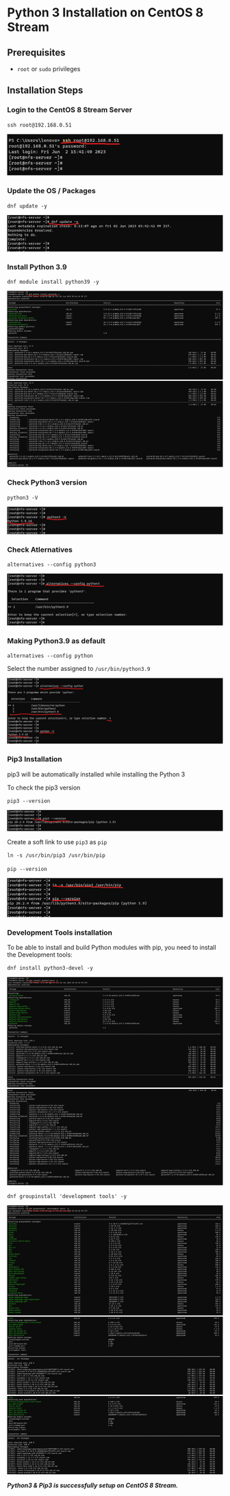# Python 3 Installation on CentOS 8 Stream

## Prerequisites
* `root` or `sudo` privileges

## Installation Steps

### Login to the CentOS 8 Stream Server

```
ssh root@192.168.0.51
```

<img src="Screenshots/Python3SetUp/1Login.jpg">

### Update the OS / Packages

```
dnf update -y
```

<img src="Screenshots/Python3SetUp/2DnfUpdate.jpg">

### Install Python 3.9

```
dnf module install python39 -y
```

<img src="Screenshots/Python3SetUp/3InstallPython.jpg">

<img src="Screenshots/Python3SetUp/4InstallPython.jpg">

### Check Python3 version

```
python3 -V
```

<img src="Screenshots/Python3SetUp/5PythonVersion.jpg">

### Check Atlernatives 

```
alternatives --config python3
```

<img src="Screenshots/Python3SetUp/6Alternatives.jpg">

### Making Python3.9 as default

```
alternatives --config python
```

Select the number assigned to `/usr/bin/python3.9`

<img src="Screenshots/Python3SetUp/6Python3AsDefault.jpg">

### Pip3 Installation

pip3 will be automatically installed while installing the Python 3

To check the pip3 version

```
pip3 --version
```

<img src="Screenshots/Python3SetUp/7Pip3Version.jpg">

Create a soft link to use `pip3` as `pip`

```
ln -s /usr/bin/pip3 /usr/bin/pip

pip --version
```

<img src="Screenshots/Python3SetUp/7Pip3SoftLink.jpg">

### Development Tools installation

To be able to install and build Python modules with pip, you need to install the Development tools:

```
dnf install python3-devel -y
```

<img src="Screenshots/Python3SetUp/8DevToolsInstallation.jpg">
<img src="Screenshots/Python3SetUp/9DevToolsInstallation.jpg">

```
dnf groupinstall 'development tools' -y 
```

<img src="Screenshots/Python3SetUp/10DevToolsInstallation.jpg">
<img src="Screenshots/Python3SetUp/11DevToolsInstallation.jpg">
<img src="Screenshots/Python3SetUp/11DevToolsInstallation.jpg">

***Python3 & Pip3 is successfully setup on CentOS 8 Stream.***
